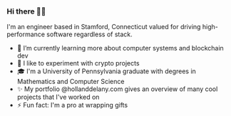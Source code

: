 ### Hi there 👋🏼 

I'm an engineer based in Stamford, Connecticut valued for driving high-performance software regardless of stack.

- 🌱 I’m currently learning more about computer systems and blockchain dev
- 🔭 I like to experiment with crypto projects
- 🎓 I'm a University of Pennsylvania graduate with degrees in Mathematics and Computer Science
- ✨ My portfolio @hollanddelany.com gives an overview of many cool projects that I've worked on
- ⚡ Fun fact: I'm a pro at wrapping gifts
